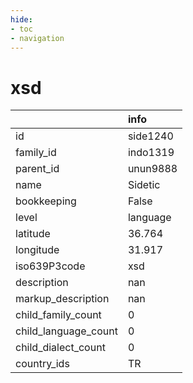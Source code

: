 ```yaml
---
hide:
- toc
- navigation
---
```

# xsd
|                      | info     |
|:---------------------|:---------|
| id                   | side1240 |
| family_id            | indo1319 |
| parent_id            | unun9888 |
| name                 | Sidetic  |
| bookkeeping          | False    |
| level                | language |
| latitude             | 36.764   |
| longitude            | 31.917   |
| iso639P3code         | xsd      |
| description          | nan      |
| markup_description   | nan      |
| child_family_count   | 0        |
| child_language_count | 0        |
| child_dialect_count  | 0        |
| country_ids          | TR       |